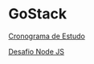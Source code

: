 # GoStack

[Cronograma de Estudo](https://www.notion.so/Cronograma-de-Estudo-be8d687c8ef94cb1a69c682d43d8932f)


[Desafio Node JS](https://github.com/Darras/GoStack)